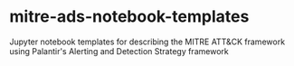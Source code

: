 # mitre-ads-notebook-templates
Jupyter notebook templates for describing the MITRE ATT&amp;CK framework using Palantir's Alerting and Detection Strategy framework
